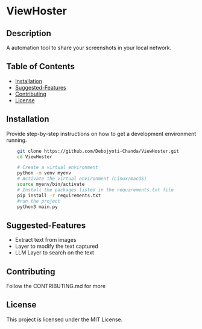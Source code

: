 # ViewHoster

## Description

A automation tool to share your screenshots in your local network.

## Table of Contents

- [Installation](#installation)
- [Suggested-Features](#suggested-features)
- [Contributing](#contributing)
- [License](#license)

## Installation

Provide step-by-step instructions on how to get a development environment running.

```bash
    git clone https://github.com/Debojyoti-Chanda/ViewHoster.git
    cd ViewHoster
```


```bash
    # Create a virtual environment
    python -m venv myenv
    # Activate the virtual environment (Linux/macOS)
    source myenv/bin/activate
    # Install the packages listed in the requirements.txt file
    pip install -r requirements.txt
    #run the project
    python3 main.py
```


## Suggested-Features 
- Extract text from images
- Layer to modify the text captured
- LLM Layer to search on the text


## Contributing
Follow the CONTRIBUTING.md for more

## License
This project is licensed under the MIT License.
